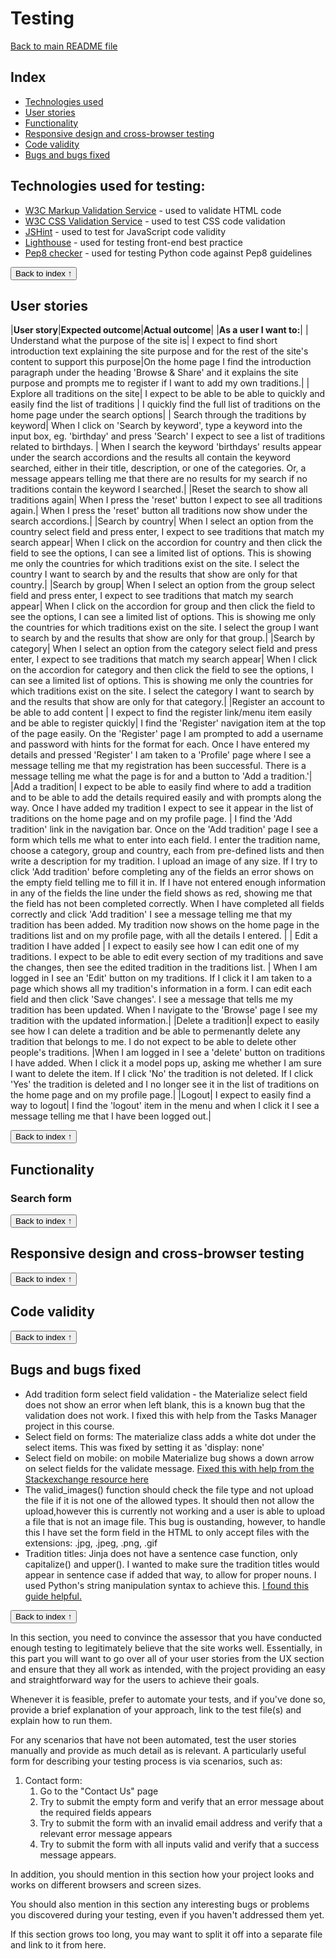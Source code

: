 # Testing

<a href="/README.md">Back to main README file</a>

<span id="index"></span>

## Index

- <a href="#tech">Technologies used</a>
- <a href="#ux">User stories</a>
- <a href="#func">Functionality</a>
- <a href="#resp">Responsive design and cross-browser testing</a>
- <a href="#code">Code validity</a>
- <a href="#bugs">Bugs and bugs fixed</a>

<span id="tech"></span>

## Technologies used for testing:

- [W3C Markup Validation Service](https://validator.w3.org/) - used to validate HTML code
- [W3C CSS Validation Service](https://jigsaw.w3.org/css-validator/) - used to test CSS code validation
- [JSHint](https://jshint.com/) - used to test for JavaScript code validity
- [Lighthouse](https://developers.google.com/web/tools/lighthouse_) - used for testing front-end best practice
- [Pep8 checker](http://pep8online.com/) - used for testing Python code against Pep8 guidelines

<div style="align: right"><a href="#index"><button>Back to index &#8593;</button></a></div>

<span id="ux"></span>

## User stories


|**User story**|**Expected outcome**|**Actual outcome**|
|**As a user I want to:**|
| Understand what the purpose of the site is| I expect to find short introduction text explaining the site purpose and for the rest of the site's content to support this purpose|On the home page I find the introduction paragraph under the heading 'Browse & Share' and it explains the site purpose and prompts me to register if I want to add my own traditions.|
| Explore all traditions on the site| I expect to be able to be able to quickly and easily find the list of traditions |  I quickly find the full list of traditions on the home page under the search options|
| Search through the traditions by keyword| When I click on 'Search by keyword', type a keyword into the input box, eg. 'birthday' and press 'Search' I expect to see a list of traditions related to birthdays. | When I search the keyword 'birthdays' results appear under the search accordions and the results all contain the keyword searched, either in their title, description, or one of the categories. Or, a message appears telling me that there are no results for my search if no traditions contain the keyword I searched.|
|Reset the search to show all traditions again| When I press the 'reset' button I expect to see all traditions again.| When I press the 'reset' button all traditions now show under the search accordions.|
|Search by country| When I select an option from the country select field and press enter, I expect to see traditions that match my search appear| When I click on the accordion for country and then click the field to see the options, I can see a limited list of options. This is showing me only the countries for which traditions exist on the site. I select the country I want to search by and the results that show are only for that country.|
|Search by group| When I select an option from the group select field and press enter, I expect to see traditions that match my search appear| When I click on the accordion for group and then click the field to see the options, I can see a limited list of options. This is showing me only the countries for which traditions exist on the site. I select the group I want to search by and the results that show are only for that group.|
|Search by category| When I select an option from the category select field and press enter, I expect to see traditions that match my search appear| When I click on the accordion for category and then click the field to see the options, I can see a limited list of options. This is showing me only the countries for which traditions exist on the site. I select the category I want to search by and the results that show are only for that category.|
|Register an account to be able to add content | I expect to find the register link/menu item easily and be able to register quickly| I find the 'Register' navigation item at the top of the page easily. On the 'Register' page I am prompted to add a username and password with hints for the format for each. Once I have entered my details and pressed 'Register' I am taken to a 'Profile' page where I see a message telling me that my registration has been successful. There is a message telling me what the page is for and a button to 'Add a tradition.'|
|Add a tradition| I expect to be able to easily find where to add a tradition and to be able to add the details required easily and with prompts along the way. Once I have added my tradition I expect to see it appear in the list of traditions on the home page and on my profile page. | I find the 'Add tradition' link in the navigation bar. Once on the 'Add tradition' page I see a form which tells me what to enter into each field. I enter the tradition name, choose a category, group and country, each from pre-defined lists and then write a description for my tradition. I upload an image of any size. If I try to click 'Add tradition' before completing any of the fields an error shows on the empty field telling me to fill it in. If I have not entered enough information in any of the fields the line under the field shows as red, showing me that the field has not been completed correctly. When I have completed all fields correctly and click 'Add tradition' I see a message telling me that my tradition has been added. My tradition now shows on the home page in the traditions list and on my profile page, with all the details I entered. |
| Edit a tradition I have added | I expect to easily see how I can edit one of my traditions. I expect to be able to edit every section of my traditions and save the changes, then see the edited tradition in the traditions list. | When I am logged in I see an 'Edit' button on my traditions. If I click it I am taken to a page which shows all my tradition's information in a form. I can edit each field and then click 'Save changes'. I see a message that tells me my tradition has been updated. When I navigate to the 'Browse' page I see my tradition with the updated information.|
|Delete a tradition|I expect to easily see how I can delete a tradition and be able to permenantly delete any tradition that belongs to me. I do not expect to be able to delete other people's traditions. |When I am logged in I see a 'delete' button on traditions I have added. When I click it a model pops up, asking me whether I am sure I want to delete the item. If I click 'No' the tradition is not deleted. If I click 'Yes' the tradition is deleted and I no longer see it in the list of traditions on the home page and on my profile page.|
|Logout| I expect to easily find a way to logout| I find the 'logout' item in the menu and when I click it I see a message telling me that I have been logged out.|


<div style="align: right"><a href="#index"><button>Back to index &#8593;</button></a></div>

<span id="func"></span>

## Functionality 



### Search form



<div style="align: right"><a href="#index"><button>Back to index &#8593;</button></a></div>

<span id="resp"></span>

## Responsive design and cross-browser testing

<div style="align: right"><a href="#index"><button>Back to index &#8593;</button></a></div>

<span id="code"></span>

## Code validity


<div style="align: right"><a href="#index"><button>Back to index &#8593;</button></a></div>

<span id="bugs"></span>

## Bugs and bugs fixed

- Add tradition form select field validation - the Materialize select field does not show an error when left blank, this is a known bug that the validation does not work. I fixed this with help from the Tasks Manager project in this course.
- Select field on forms: The materialize class adds a white dot under the select items. This was fixed by setting it as 'display: none'
- Select field on mobile: on mobile Materialize bug shows a down arrow on select fields for the validate message. [Fixed this with help from the Stackexchange resource here](https://stackoverflow.com/questions/52850091/materialize-select-and-dropdown-touch-event-selecting-wrong-item/52851046#52851046) 
- The valid_images() function should check the file type and not upload the file if it is not one of the allowed types. It should then not allow the upload,however this is currently not working and a user is able to upload a file that is not an image file. This bug is oustanding, however, to handle this I have set the form field in the HTML to only accept files with the extensions: .jpg, .jpeg, .png, .gif
- Tradition titles: Jinja does not have a sentence case function, only capitalize() and upper(). I wanted to make sure the tradition titles would appear in sentence case if added that way, to allow for proper nouns. I used Python's string manipulation syntax to achieve this. [I found this guide helpful.](https://shubhamjain.co/til/capitalizing-first-letter-in-jinja/)

<div style="align: right"><a href="#index"><button>Back to index &#8593;</button></a></div>


In this section, you need to convince the assessor that you have conducted enough testing to legitimately believe that the site works well. Essentially, in this part you will want to go over all of your user stories from the UX section and ensure that they all work as intended, with the project providing an easy and straightforward way for the users to achieve their goals.

Whenever it is feasible, prefer to automate your tests, and if you've done so, provide a brief explanation of your approach, link to the test file(s) and explain how to run them.

For any scenarios that have not been automated, test the user stories manually and provide as much detail as is relevant. A particularly useful form for describing your testing process is via scenarios, such as:

1. Contact form:
    1. Go to the "Contact Us" page
    2. Try to submit the empty form and verify that an error message about the required fields appears
    3. Try to submit the form with an invalid email address and verify that a relevant error message appears
    4. Try to submit the form with all inputs valid and verify that a success message appears.

In addition, you should mention in this section how your project looks and works on different browsers and screen sizes.

You should also mention in this section any interesting bugs or problems you discovered during your testing, even if you haven't addressed them yet.

If this section grows too long, you may want to split it off into a separate file and link to it from here.